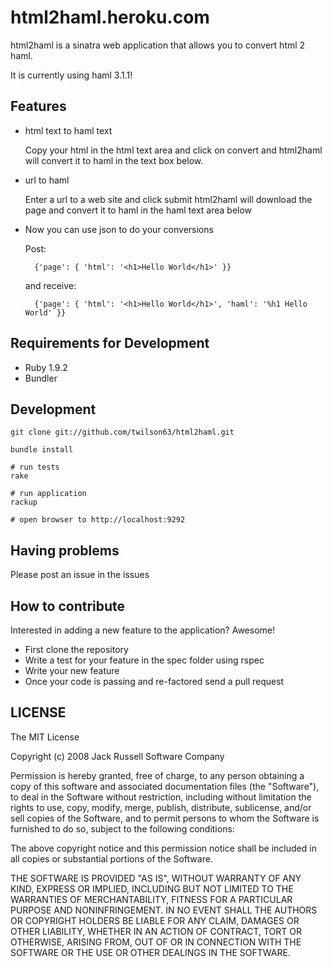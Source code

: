 # html2haml.heroku.com

html2haml is a sinatra web application that allows you to convert
html 2 haml.

It is currently using haml 3.1.1!

## Features

* html text to haml text

  Copy your html in the html text area and click on convert
  and html2haml will convert it to haml in the text box below.

* url to haml

  Enter a url to a web site and click submit
  html2haml will download the page and convert it to haml
  in the haml text area below

* Now you can use json to do your conversions
  
    Post: 

        {'page': { 'html': '<h1>Hello World</h1>' }}

    and receive:

        {'page': { 'html': '<h1>Hello World</h1>', 'haml': '%h1 Hello World' }}

## Requirements for Development

* Ruby 1.9.2
* Bundler

## Development

    git clone git://github.com/twilson63/html2haml.git

    bundle install

    # run tests
    rake

    # run application
    rackup

    # open browser to http://localhost:9292

## Having problems

Please post an issue in the issues

## How to contribute

Interested in adding a new feature to the application? Awesome!

* First clone the repository
* Write a test for your feature in the spec folder using rspec
* Write your new feature 
* Once your code is passing and re-factored send a pull request

## LICENSE

The MIT License

Copyright (c) 2008 Jack Russell Software Company

Permission is hereby granted, free of charge, to any person obtaining a copy
of this software and associated documentation files (the "Software"), to deal
in the Software without restriction, including without limitation the rights
to use, copy, modify, merge, publish, distribute, sublicense, and/or sell
copies of the Software, and to permit persons to whom the Software is
furnished to do so, subject to the following conditions:

The above copyright notice and this permission notice shall be included in
all copies or substantial portions of the Software.

THE SOFTWARE IS PROVIDED "AS IS", WITHOUT WARRANTY OF ANY KIND, EXPRESS OR
IMPLIED, INCLUDING BUT NOT LIMITED TO THE WARRANTIES OF MERCHANTABILITY,
FITNESS FOR A PARTICULAR PURPOSE AND NONINFRINGEMENT. IN NO EVENT SHALL THE
AUTHORS OR COPYRIGHT HOLDERS BE LIABLE FOR ANY CLAIM, DAMAGES OR OTHER
LIABILITY, WHETHER IN AN ACTION OF CONTRACT, TORT OR OTHERWISE, ARISING FROM,
OUT OF OR IN CONNECTION WITH THE SOFTWARE OR THE USE OR OTHER DEALINGS IN
THE SOFTWARE.
